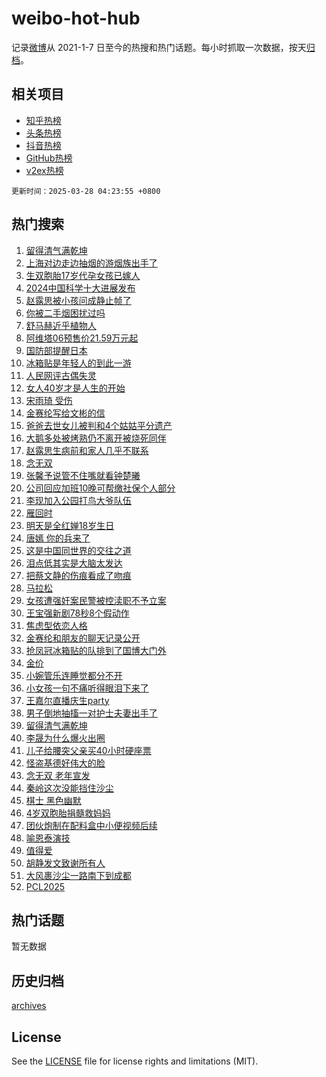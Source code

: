 # weibo-hot-hub

记录[微博](https://www.weibo.com)从 2021-1-7 日至今的热搜和热门话题。每小时抓取一次数据，按天[归档](archives)。

## 相关项目

- [知乎热榜](https://github.com/snaildev/zhihu-hot-hub)
- [头条热榜](https://github.com/snaildev/toutiao-hot-hub)
- [抖音热榜](https://github.com/snaildev/douyin-hot-hub)
- [GitHub热榜](https://github.com/snaildev/github-hot-hub)
- [v2ex热榜](https://github.com/snaildev/v2ex-hot-hub)


`更新时间：2025-03-28 04:23:55 +0800`

## 热门搜索

1. [留得清气满乾坤](https://m.weibo.cn/search?containerid=100103type%3D1%26t%3D10%26q%3D%23%E7%95%99%E5%BE%97%E6%B8%85%E6%B0%94%E6%BB%A1%E4%B9%BE%E5%9D%A4%23&stream_entry_id=51&isnewpage=1&extparam=seat%3D1%26filter_type%3Drealtimehot%26stream_entry_id%3D51%26c_type%3D51%26q%3D%2523%25E7%2595%2599%25E5%25BE%2597%25E6%25B8%2585%25E6%25B0%2594%25E6%25BB%25A1%25E4%25B9%25BE%25E5%259D%25A4%2523%26cate%3D10103%26pos%3D0%26dgr%3D0%26display_time%3D1743107034%26pre_seqid%3D17431070340230315096416)
1. [上海对边走边抽烟的游烟族出手了](https://m.weibo.cn/search?containerid=100103type%3D1%26t%3D10%26q%3D%23%E4%B8%8A%E6%B5%B7%E5%AF%B9%E8%BE%B9%E8%B5%B0%E8%BE%B9%E6%8A%BD%E7%83%9F%E7%9A%84%E6%B8%B8%E7%83%9F%E6%97%8F%E5%87%BA%E6%89%8B%E4%BA%86%23&stream_entry_id=31&isnewpage=1&extparam=seat%3D1%26filter_type%3Drealtimehot%26q%3D%2523%25E4%25B8%258A%25E6%25B5%25B7%25E5%25AF%25B9%25E8%25BE%25B9%25E8%25B5%25B0%25E8%25BE%25B9%25E6%258A%25BD%25E7%2583%259F%25E7%259A%2584%25E6%25B8%25B8%25E7%2583%259F%25E6%2597%258F%25E5%2587%25BA%25E6%2589%258B%25E4%25BA%2586%2523%26c_type%3D31%26band_rank%3D1%26cate%3D5001%26pos%3D0%26realpos%3D1%26flag%3D0%26stream_entry_id%3D31%26lcate%3D5001%26dgr%3D0%26display_time%3D1743107034%26pre_seqid%3D17431070340230315096416)
1. [生双胞胎17岁代孕女孩已嫁人](https://m.weibo.cn/search?containerid=100103type%3D1%26t%3D10%26q%3D%23%E7%94%9F%E5%8F%8C%E8%83%9E%E8%83%8E17%E5%B2%81%E4%BB%A3%E5%AD%95%E5%A5%B3%E5%AD%A9%E5%B7%B2%E5%AB%81%E4%BA%BA%23&stream_entry_id=31&isnewpage=1&extparam=seat%3D1%26filter_type%3Drealtimehot%26q%3D%2523%25E7%2594%259F%25E5%258F%258C%25E8%2583%259E%25E8%2583%258E17%25E5%25B2%2581%25E4%25BB%25A3%25E5%25AD%2595%25E5%25A5%25B3%25E5%25AD%25A9%25E5%25B7%25B2%25E5%25AB%2581%25E4%25BA%25BA%2523%26c_type%3D31%26band_rank%3D2%26cate%3D5001%26pos%3D1%26realpos%3D2%26flag%3D0%26stream_entry_id%3D31%26lcate%3D5001%26dgr%3D0%26display_time%3D1743107034%26pre_seqid%3D17431070340230315096416)
1. [2024中国科学十大进展发布](https://m.weibo.cn/search?containerid=100103type%3D1%26t%3D10%26q%3D%232024%E4%B8%AD%E5%9B%BD%E7%A7%91%E5%AD%A6%E5%8D%81%E5%A4%A7%E8%BF%9B%E5%B1%95%E5%8F%91%E5%B8%83%23&stream_entry_id=31&isnewpage=1&extparam=seat%3D1%26filter_type%3Drealtimehot%26q%3D%25232024%25E4%25B8%25AD%25E5%259B%25BD%25E7%25A7%2591%25E5%25AD%25A6%25E5%258D%2581%25E5%25A4%25A7%25E8%25BF%259B%25E5%25B1%2595%25E5%258F%2591%25E5%25B8%2583%2523%26c_type%3D31%26band_rank%3D3%26cate%3D5001%26pos%3D2%26realpos%3D3%26flag%3D0%26stream_entry_id%3D31%26lcate%3D5001%26dgr%3D0%26display_time%3D1743107034%26pre_seqid%3D17431070340230315096416)
1. [赵露思被小孩问成静止帧了](https://m.weibo.cn/search?containerid=100103type%3D1%26t%3D10%26q%3D%E8%B5%B5%E9%9C%B2%E6%80%9D%E8%A2%AB%E5%B0%8F%E5%AD%A9%E9%97%AE%E6%88%90%E9%9D%99%E6%AD%A2%E5%B8%A7%E4%BA%86&stream_entry_id=31&isnewpage=1&extparam=seat%3D1%26filter_type%3Drealtimehot%26q%3D%25E8%25B5%25B5%25E9%259C%25B2%25E6%2580%259D%25E8%25A2%25AB%25E5%25B0%258F%25E5%25AD%25A9%25E9%2597%25AE%25E6%2588%2590%25E9%259D%2599%25E6%25AD%25A2%25E5%25B8%25A7%25E4%25BA%2586%26c_type%3D31%26band_rank%3D4%26cate%3D5001%26pos%3D3%26realpos%3D4%26flag%3D2%26stream_entry_id%3D31%26lcate%3D5001%26dgr%3D0%26display_time%3D1743107034%26pre_seqid%3D17431070340230315096416)
1. [你被二手烟困扰过吗](https://m.weibo.cn/search?containerid=100103type%3D1%26t%3D10%26q%3D%23%E4%BD%A0%E8%A2%AB%E4%BA%8C%E6%89%8B%E7%83%9F%E5%9B%B0%E6%89%B0%E8%BF%87%E5%90%97%23&stream_entry_id=31&isnewpage=1&extparam=seat%3D1%26filter_type%3Drealtimehot%26q%3D%2523%25E4%25BD%25A0%25E8%25A2%25AB%25E4%25BA%258C%25E6%2589%258B%25E7%2583%259F%25E5%259B%25B0%25E6%2589%25B0%25E8%25BF%2587%25E5%2590%2597%2523%26c_type%3D31%26band_rank%3D5%26cate%3D5001%26pos%3D4%26realpos%3D5%26flag%3D0%26stream_entry_id%3D31%26lcate%3D5001%26dgr%3D0%26display_time%3D1743107034%26pre_seqid%3D17431070340230315096416)
1. [舒马赫近乎植物人](https://m.weibo.cn/search?containerid=100103type%3D1%26t%3D10%26q%3D%23%E8%88%92%E9%A9%AC%E8%B5%AB%E8%BF%91%E4%B9%8E%E6%A4%8D%E7%89%A9%E4%BA%BA%23&stream_entry_id=31&isnewpage=1&extparam=seat%3D1%26filter_type%3Drealtimehot%26q%3D%2523%25E8%2588%2592%25E9%25A9%25AC%25E8%25B5%25AB%25E8%25BF%2591%25E4%25B9%258E%25E6%25A4%258D%25E7%2589%25A9%25E4%25BA%25BA%2523%26c_type%3D31%26band_rank%3D6%26cate%3D5001%26pos%3D5%26realpos%3D6%26flag%3D0%26stream_entry_id%3D31%26lcate%3D5001%26dgr%3D0%26display_time%3D1743107034%26pre_seqid%3D17431070340230315096416)
1. [阿维塔06预售价21.59万元起](https://m.weibo.cn/search?containerid=100103type%3D1%26t%3D10%26q%3D%23%E9%98%BF%E7%BB%B4%E5%A1%9406%E9%A2%84%E5%94%AE%E4%BB%B721.59%E4%B8%87%E5%85%83%E8%B5%B7%23&stream_entry_id=31&isnewpage=1&extparam=seat%3D1%26filter_type%3Drealtimehot%26q%3D%2523%25E9%2598%25BF%25E7%25BB%25B4%25E5%25A1%259406%25E9%25A2%2584%25E5%2594%25AE%25E4%25BB%25B721.59%25E4%25B8%2587%25E5%2585%2583%25E8%25B5%25B7%2523%26c_type%3D31%26adid%3D281329%26cate%3D5001%26pos%3D6%26is_ad_pos%3D1%26stream_entry_id%3D31%26lcate%3D5001%26dgr%3D0%26band_rank%3D7%26topic_ad%3D1%26display_time%3D1743107034%26pre_seqid%3D17431070340230315096416)
1. [国防部提醒日本](https://m.weibo.cn/search?containerid=100103type%3D1%26t%3D10%26q%3D%23%E5%9B%BD%E9%98%B2%E9%83%A8%E6%8F%90%E9%86%92%E6%97%A5%E6%9C%AC%23&stream_entry_id=31&isnewpage=1&extparam=seat%3D1%26filter_type%3Drealtimehot%26q%3D%2523%25E5%259B%25BD%25E9%2598%25B2%25E9%2583%25A8%25E6%258F%2590%25E9%2586%2592%25E6%2597%25A5%25E6%259C%25AC%2523%26c_type%3D31%26band_rank%3D7%26cate%3D5001%26pos%3D7%26realpos%3D7%26flag%3D0%26stream_entry_id%3D31%26lcate%3D5001%26dgr%3D0%26display_time%3D1743107034%26pre_seqid%3D17431070340230315096416)
1. [冰箱贴是年轻人的到此一游](https://m.weibo.cn/search?containerid=100103type%3D1%26t%3D10%26q%3D%23%E5%86%B0%E7%AE%B1%E8%B4%B4%E6%98%AF%E5%B9%B4%E8%BD%BB%E4%BA%BA%E7%9A%84%E5%88%B0%E6%AD%A4%E4%B8%80%E6%B8%B8%23&stream_entry_id=31&isnewpage=1&extparam=seat%3D1%26filter_type%3Drealtimehot%26q%3D%2523%25E5%2586%25B0%25E7%25AE%25B1%25E8%25B4%25B4%25E6%2598%25AF%25E5%25B9%25B4%25E8%25BD%25BB%25E4%25BA%25BA%25E7%259A%2584%25E5%2588%25B0%25E6%25AD%25A4%25E4%25B8%2580%25E6%25B8%25B8%2523%26c_type%3D31%26band_rank%3D8%26cate%3D5001%26pos%3D8%26realpos%3D8%26flag%3D0%26stream_entry_id%3D31%26lcate%3D5001%26dgr%3D0%26display_time%3D1743107034%26pre_seqid%3D17431070340230315096416)
1. [人民网评古偶失灵](https://m.weibo.cn/search?containerid=100103type%3D1%26t%3D10%26q%3D%23%E4%BA%BA%E6%B0%91%E7%BD%91%E8%AF%84%E5%8F%A4%E5%81%B6%E5%A4%B1%E7%81%B5%23&stream_entry_id=31&isnewpage=1&extparam=seat%3D1%26filter_type%3Drealtimehot%26q%3D%2523%25E4%25BA%25BA%25E6%25B0%2591%25E7%25BD%2591%25E8%25AF%2584%25E5%258F%25A4%25E5%2581%25B6%25E5%25A4%25B1%25E7%2581%25B5%2523%26c_type%3D31%26band_rank%3D9%26cate%3D5001%26pos%3D9%26realpos%3D9%26flag%3D0%26stream_entry_id%3D31%26lcate%3D5001%26dgr%3D0%26display_time%3D1743107034%26pre_seqid%3D17431070340230315096416)
1. [女人40岁才是人生的开始](https://m.weibo.cn/search?containerid=100103type%3D1%26t%3D10%26q%3D%E5%A5%B3%E4%BA%BA40%E5%B2%81%E6%89%8D%E6%98%AF%E4%BA%BA%E7%94%9F%E7%9A%84%E5%BC%80%E5%A7%8B&stream_entry_id=31&isnewpage=1&extparam=seat%3D1%26filter_type%3Drealtimehot%26q%3D%25E5%25A5%25B3%25E4%25BA%25BA40%25E5%25B2%2581%25E6%2589%258D%25E6%2598%25AF%25E4%25BA%25BA%25E7%2594%259F%25E7%259A%2584%25E5%25BC%2580%25E5%25A7%258B%26c_type%3D31%26band_rank%3D10%26cate%3D5001%26pos%3D10%26realpos%3D10%26flag%3D0%26stream_entry_id%3D31%26lcate%3D5001%26dgr%3D0%26display_time%3D1743107034%26pre_seqid%3D17431070340230315096416)
1. [宋雨琦 受伤](https://m.weibo.cn/search?containerid=100103type%3D1%26t%3D10%26q%3D%E5%AE%8B%E9%9B%A8%E7%90%A6+%E5%8F%97%E4%BC%A4&stream_entry_id=31&isnewpage=1&extparam=seat%3D1%26filter_type%3Drealtimehot%26q%3D%25E5%25AE%258B%25E9%259B%25A8%25E7%2590%25A6%2520%25E5%258F%2597%25E4%25BC%25A4%26c_type%3D31%26band_rank%3D11%26cate%3D5001%26pos%3D11%26realpos%3D11%26flag%3D2%26stream_entry_id%3D31%26lcate%3D5001%26dgr%3D0%26display_time%3D1743107034%26pre_seqid%3D17431070340230315096416)
1. [金赛纶写给文彬的信](https://m.weibo.cn/search?containerid=100103type%3D1%26t%3D10%26q%3D%23%E9%87%91%E8%B5%9B%E7%BA%B6%E5%86%99%E7%BB%99%E6%96%87%E5%BD%AC%E7%9A%84%E4%BF%A1%23&stream_entry_id=31&isnewpage=1&extparam=seat%3D1%26filter_type%3Drealtimehot%26q%3D%2523%25E9%2587%2591%25E8%25B5%259B%25E7%25BA%25B6%25E5%2586%2599%25E7%25BB%2599%25E6%2596%2587%25E5%25BD%25AC%25E7%259A%2584%25E4%25BF%25A1%2523%26c_type%3D31%26band_rank%3D12%26cate%3D5001%26pos%3D12%26realpos%3D12%26flag%3D0%26stream_entry_id%3D31%26lcate%3D5001%26dgr%3D0%26display_time%3D1743107034%26pre_seqid%3D17431070340230315096416)
1. [爸爸去世女儿被判和4个姑姑平分遗产](https://m.weibo.cn/search?containerid=100103type%3D1%26t%3D10%26q%3D%23%E7%88%B8%E7%88%B8%E5%8E%BB%E4%B8%96%E5%A5%B3%E5%84%BF%E8%A2%AB%E5%88%A4%E5%92%8C4%E4%B8%AA%E5%A7%91%E5%A7%91%E5%B9%B3%E5%88%86%E9%81%97%E4%BA%A7%23&stream_entry_id=31&isnewpage=1&extparam=seat%3D1%26filter_type%3Drealtimehot%26q%3D%2523%25E7%2588%25B8%25E7%2588%25B8%25E5%258E%25BB%25E4%25B8%2596%25E5%25A5%25B3%25E5%2584%25BF%25E8%25A2%25AB%25E5%2588%25A4%25E5%2592%258C4%25E4%25B8%25AA%25E5%25A7%2591%25E5%25A7%2591%25E5%25B9%25B3%25E5%2588%2586%25E9%2581%2597%25E4%25BA%25A7%2523%26c_type%3D31%26band_rank%3D13%26cate%3D5001%26pos%3D13%26realpos%3D13%26flag%3D0%26stream_entry_id%3D31%26lcate%3D5001%26dgr%3D0%26display_time%3D1743107034%26pre_seqid%3D17431070340230315096416)
1. [大鹅多处被烤熟仍不离开被烧死同伴](https://m.weibo.cn/search?containerid=100103type%3D1%26t%3D10%26q%3D%23%E5%A4%A7%E9%B9%85%E5%A4%9A%E5%A4%84%E8%A2%AB%E7%83%A4%E7%86%9F%E4%BB%8D%E4%B8%8D%E7%A6%BB%E5%BC%80%E8%A2%AB%E7%83%A7%E6%AD%BB%E5%90%8C%E4%BC%B4%23&stream_entry_id=31&isnewpage=1&extparam=seat%3D1%26filter_type%3Drealtimehot%26q%3D%2523%25E5%25A4%25A7%25E9%25B9%2585%25E5%25A4%259A%25E5%25A4%2584%25E8%25A2%25AB%25E7%2583%25A4%25E7%2586%259F%25E4%25BB%258D%25E4%25B8%258D%25E7%25A6%25BB%25E5%25BC%2580%25E8%25A2%25AB%25E7%2583%25A7%25E6%25AD%25BB%25E5%2590%258C%25E4%25BC%25B4%2523%26c_type%3D31%26band_rank%3D14%26cate%3D5001%26pos%3D14%26realpos%3D14%26flag%3D0%26stream_entry_id%3D31%26lcate%3D5001%26dgr%3D0%26display_time%3D1743107034%26pre_seqid%3D17431070340230315096416)
1. [赵露思生病前和家人几乎不联系](https://m.weibo.cn/search?containerid=100103type%3D1%26t%3D10%26q%3D%23%E8%B5%B5%E9%9C%B2%E6%80%9D%E7%94%9F%E7%97%85%E5%89%8D%E5%92%8C%E5%AE%B6%E4%BA%BA%E5%87%A0%E4%B9%8E%E4%B8%8D%E8%81%94%E7%B3%BB%23&stream_entry_id=31&isnewpage=1&extparam=seat%3D1%26filter_type%3Drealtimehot%26q%3D%2523%25E8%25B5%25B5%25E9%259C%25B2%25E6%2580%259D%25E7%2594%259F%25E7%2597%2585%25E5%2589%258D%25E5%2592%258C%25E5%25AE%25B6%25E4%25BA%25BA%25E5%2587%25A0%25E4%25B9%258E%25E4%25B8%258D%25E8%2581%2594%25E7%25B3%25BB%2523%26c_type%3D31%26band_rank%3D15%26cate%3D5001%26pos%3D15%26realpos%3D15%26flag%3D0%26stream_entry_id%3D31%26lcate%3D5001%26dgr%3D0%26display_time%3D1743107034%26pre_seqid%3D17431070340230315096416)
1. [念无双](https://m.weibo.cn/search?containerid=100103type%3D1%26t%3D10%26q%3D%E5%BF%B5%E6%97%A0%E5%8F%8C&stream_entry_id=31&isnewpage=1&extparam=seat%3D1%26filter_type%3Drealtimehot%26q%3D%25E5%25BF%25B5%25E6%2597%25A0%25E5%258F%258C%26c_type%3D31%26band_rank%3D16%26cate%3D5001%26pos%3D16%26realpos%3D16%26flag%3D0%26stream_entry_id%3D31%26lcate%3D5001%26dgr%3D0%26display_time%3D1743107034%26pre_seqid%3D17431070340230315096416)
1. [张馨予说管不住嘴就看钟楚曦](https://m.weibo.cn/search?containerid=100103type%3D1%26t%3D10%26q%3D%23%E5%BC%A0%E9%A6%A8%E4%BA%88%E8%AF%B4%E7%AE%A1%E4%B8%8D%E4%BD%8F%E5%98%B4%E5%B0%B1%E7%9C%8B%E9%92%9F%E6%A5%9A%E6%9B%A6%23&stream_entry_id=31&isnewpage=1&extparam=seat%3D1%26filter_type%3Drealtimehot%26q%3D%2523%25E5%25BC%25A0%25E9%25A6%25A8%25E4%25BA%2588%25E8%25AF%25B4%25E7%25AE%25A1%25E4%25B8%258D%25E4%25BD%258F%25E5%2598%25B4%25E5%25B0%25B1%25E7%259C%258B%25E9%2592%259F%25E6%25A5%259A%25E6%259B%25A6%2523%26c_type%3D31%26band_rank%3D17%26cate%3D5001%26pos%3D17%26realpos%3D17%26flag%3D0%26stream_entry_id%3D31%26lcate%3D5001%26dgr%3D0%26display_time%3D1743107034%26pre_seqid%3D17431070340230315096416)
1. [公司回应加班10晚可帮缴社保个人部分](https://m.weibo.cn/search?containerid=100103type%3D1%26t%3D10%26q%3D%23%E5%85%AC%E5%8F%B8%E5%9B%9E%E5%BA%94%E5%8A%A0%E7%8F%AD10%E6%99%9A%E5%8F%AF%E5%B8%AE%E7%BC%B4%E7%A4%BE%E4%BF%9D%E4%B8%AA%E4%BA%BA%E9%83%A8%E5%88%86%23&stream_entry_id=31&isnewpage=1&extparam=seat%3D1%26filter_type%3Drealtimehot%26q%3D%2523%25E5%2585%25AC%25E5%258F%25B8%25E5%259B%259E%25E5%25BA%2594%25E5%258A%25A0%25E7%258F%25AD10%25E6%2599%259A%25E5%258F%25AF%25E5%25B8%25AE%25E7%25BC%25B4%25E7%25A4%25BE%25E4%25BF%259D%25E4%25B8%25AA%25E4%25BA%25BA%25E9%2583%25A8%25E5%2588%2586%2523%26c_type%3D31%26band_rank%3D18%26cate%3D5001%26pos%3D18%26realpos%3D18%26flag%3D0%26stream_entry_id%3D31%26lcate%3D5001%26dgr%3D0%26display_time%3D1743107034%26pre_seqid%3D17431070340230315096416)
1. [李现加入公园打鸟大爷队伍](https://m.weibo.cn/search?containerid=100103type%3D1%26t%3D10%26q%3D%23%E6%9D%8E%E7%8E%B0%E5%8A%A0%E5%85%A5%E5%85%AC%E5%9B%AD%E6%89%93%E9%B8%9F%E5%A4%A7%E7%88%B7%E9%98%9F%E4%BC%8D%23&stream_entry_id=31&isnewpage=1&extparam=seat%3D1%26filter_type%3Drealtimehot%26q%3D%2523%25E6%259D%258E%25E7%258E%25B0%25E5%258A%25A0%25E5%2585%25A5%25E5%2585%25AC%25E5%259B%25AD%25E6%2589%2593%25E9%25B8%259F%25E5%25A4%25A7%25E7%2588%25B7%25E9%2598%259F%25E4%25BC%258D%2523%26c_type%3D31%26band_rank%3D19%26cate%3D5001%26pos%3D19%26realpos%3D19%26flag%3D0%26stream_entry_id%3D31%26lcate%3D5001%26dgr%3D0%26display_time%3D1743107034%26pre_seqid%3D17431070340230315096416)
1. [雁回时](https://m.weibo.cn/search?containerid=100103type%3D1%26t%3D10%26q%3D%E9%9B%81%E5%9B%9E%E6%97%B6&stream_entry_id=31&isnewpage=1&extparam=seat%3D1%26filter_type%3Drealtimehot%26q%3D%25E9%259B%2581%25E5%259B%259E%25E6%2597%25B6%26c_type%3D31%26band_rank%3D20%26cate%3D5001%26pos%3D20%26realpos%3D20%26flag%3D0%26stream_entry_id%3D31%26lcate%3D5001%26dgr%3D0%26display_time%3D1743107034%26pre_seqid%3D17431070340230315096416)
1. [明天是全红婵18岁生日](https://m.weibo.cn/search?containerid=100103type%3D1%26t%3D10%26q%3D%23%E6%98%8E%E5%A4%A9%E6%98%AF%E5%85%A8%E7%BA%A2%E5%A9%B518%E5%B2%81%E7%94%9F%E6%97%A5%23&stream_entry_id=31&isnewpage=1&extparam=seat%3D1%26filter_type%3Drealtimehot%26q%3D%2523%25E6%2598%258E%25E5%25A4%25A9%25E6%2598%25AF%25E5%2585%25A8%25E7%25BA%25A2%25E5%25A9%25B518%25E5%25B2%2581%25E7%2594%259F%25E6%2597%25A5%2523%26c_type%3D31%26band_rank%3D21%26cate%3D5001%26pos%3D21%26realpos%3D21%26flag%3D0%26stream_entry_id%3D31%26lcate%3D5001%26dgr%3D0%26display_time%3D1743107034%26pre_seqid%3D17431070340230315096416)
1. [唐嫣 你的兵来了](https://m.weibo.cn/search?containerid=100103type%3D1%26t%3D10%26q%3D%E5%94%90%E5%AB%A3+%E4%BD%A0%E7%9A%84%E5%85%B5%E6%9D%A5%E4%BA%86&stream_entry_id=31&isnewpage=1&extparam=seat%3D1%26filter_type%3Drealtimehot%26q%3D%25E5%2594%2590%25E5%25AB%25A3%2520%25E4%25BD%25A0%25E7%259A%2584%25E5%2585%25B5%25E6%259D%25A5%25E4%25BA%2586%26c_type%3D31%26band_rank%3D22%26cate%3D5001%26pos%3D22%26realpos%3D22%26flag%3D0%26stream_entry_id%3D31%26lcate%3D5001%26dgr%3D0%26display_time%3D1743107034%26pre_seqid%3D17431070340230315096416)
1. [这是中国同世界的交往之道](https://m.weibo.cn/search?containerid=100103type%3D1%26t%3D10%26q%3D%23%E8%BF%99%E6%98%AF%E4%B8%AD%E5%9B%BD%E5%90%8C%E4%B8%96%E7%95%8C%E7%9A%84%E4%BA%A4%E5%BE%80%E4%B9%8B%E9%81%93%23&stream_entry_id=31&isnewpage=1&extparam=seat%3D1%26filter_type%3Drealtimehot%26q%3D%2523%25E8%25BF%2599%25E6%2598%25AF%25E4%25B8%25AD%25E5%259B%25BD%25E5%2590%258C%25E4%25B8%2596%25E7%2595%258C%25E7%259A%2584%25E4%25BA%25A4%25E5%25BE%2580%25E4%25B9%258B%25E9%2581%2593%2523%26c_type%3D31%26band_rank%3D23%26cate%3D5001%26pos%3D23%26realpos%3D23%26flag%3D1%26stream_entry_id%3D31%26lcate%3D5001%26dgr%3D0%26display_time%3D1743107034%26pre_seqid%3D17431070340230315096416)
1. [泪点低其实是大脑太发达](https://m.weibo.cn/search?containerid=100103type%3D1%26t%3D10%26q%3D%23%E6%B3%AA%E7%82%B9%E4%BD%8E%E5%85%B6%E5%AE%9E%E6%98%AF%E5%A4%A7%E8%84%91%E5%A4%AA%E5%8F%91%E8%BE%BE%23&stream_entry_id=31&isnewpage=1&extparam=seat%3D1%26filter_type%3Drealtimehot%26q%3D%2523%25E6%25B3%25AA%25E7%2582%25B9%25E4%25BD%258E%25E5%2585%25B6%25E5%25AE%259E%25E6%2598%25AF%25E5%25A4%25A7%25E8%2584%2591%25E5%25A4%25AA%25E5%258F%2591%25E8%25BE%25BE%2523%26c_type%3D31%26band_rank%3D24%26cate%3D5001%26pos%3D24%26realpos%3D24%26flag%3D0%26stream_entry_id%3D31%26lcate%3D5001%26dgr%3D0%26display_time%3D1743107034%26pre_seqid%3D17431070340230315096416)
1. [把蔡文静的伤痕看成了吻痕](https://m.weibo.cn/search?containerid=100103type%3D1%26t%3D10%26q%3D%E6%8A%8A%E8%94%A1%E6%96%87%E9%9D%99%E7%9A%84%E4%BC%A4%E7%97%95%E7%9C%8B%E6%88%90%E4%BA%86%E5%90%BB%E7%97%95&stream_entry_id=31&isnewpage=1&extparam=seat%3D1%26filter_type%3Drealtimehot%26q%3D%25E6%258A%258A%25E8%2594%25A1%25E6%2596%2587%25E9%259D%2599%25E7%259A%2584%25E4%25BC%25A4%25E7%2597%2595%25E7%259C%258B%25E6%2588%2590%25E4%25BA%2586%25E5%2590%25BB%25E7%2597%2595%26c_type%3D31%26band_rank%3D25%26cate%3D5001%26pos%3D25%26realpos%3D25%26flag%3D0%26stream_entry_id%3D31%26lcate%3D5001%26dgr%3D0%26display_time%3D1743107034%26pre_seqid%3D17431070340230315096416)
1. [马拉松](https://m.weibo.cn/search?containerid=100103type%3D1%26t%3D10%26q%3D%E9%A9%AC%E6%8B%89%E6%9D%BE&stream_entry_id=31&isnewpage=1&extparam=seat%3D1%26filter_type%3Drealtimehot%26q%3D%25E9%25A9%25AC%25E6%258B%2589%25E6%259D%25BE%26c_type%3D31%26band_rank%3D26%26cate%3D5001%26pos%3D26%26realpos%3D26%26flag%3D0%26stream_entry_id%3D31%26lcate%3D5001%26dgr%3D0%26display_time%3D1743107034%26pre_seqid%3D17431070340230315096416)
1. [女孩遭强奸案民警被控渎职不予立案](https://m.weibo.cn/search?containerid=100103type%3D1%26t%3D10%26q%3D%23%E5%A5%B3%E5%AD%A9%E9%81%AD%E5%BC%BA%E5%A5%B8%E6%A1%88%E6%B0%91%E8%AD%A6%E8%A2%AB%E6%8E%A7%E6%B8%8E%E8%81%8C%E4%B8%8D%E4%BA%88%E7%AB%8B%E6%A1%88%23&stream_entry_id=31&isnewpage=1&extparam=seat%3D1%26filter_type%3Drealtimehot%26q%3D%2523%25E5%25A5%25B3%25E5%25AD%25A9%25E9%2581%25AD%25E5%25BC%25BA%25E5%25A5%25B8%25E6%25A1%2588%25E6%25B0%2591%25E8%25AD%25A6%25E8%25A2%25AB%25E6%258E%25A7%25E6%25B8%258E%25E8%2581%258C%25E4%25B8%258D%25E4%25BA%2588%25E7%25AB%258B%25E6%25A1%2588%2523%26c_type%3D31%26band_rank%3D27%26cate%3D5001%26pos%3D27%26realpos%3D27%26flag%3D0%26stream_entry_id%3D31%26lcate%3D5001%26dgr%3D0%26display_time%3D1743107034%26pre_seqid%3D17431070340230315096416)
1. [王宝强新剧78秒8个假动作](https://m.weibo.cn/search?containerid=100103type%3D1%26t%3D10%26q%3D%E7%8E%8B%E5%AE%9D%E5%BC%BA%E6%96%B0%E5%89%A778%E7%A7%928%E4%B8%AA%E5%81%87%E5%8A%A8%E4%BD%9C&stream_entry_id=31&isnewpage=1&extparam=seat%3D1%26filter_type%3Drealtimehot%26q%3D%25E7%258E%258B%25E5%25AE%259D%25E5%25BC%25BA%25E6%2596%25B0%25E5%2589%25A778%25E7%25A7%25928%25E4%25B8%25AA%25E5%2581%2587%25E5%258A%25A8%25E4%25BD%259C%26c_type%3D31%26band_rank%3D28%26cate%3D5001%26pos%3D28%26realpos%3D28%26flag%3D0%26stream_entry_id%3D31%26lcate%3D5001%26dgr%3D0%26display_time%3D1743107034%26pre_seqid%3D17431070340230315096416)
1. [焦虑型依恋人格](https://m.weibo.cn/search?containerid=100103type%3D1%26t%3D10%26q%3D%E7%84%A6%E8%99%91%E5%9E%8B%E4%BE%9D%E6%81%8B%E4%BA%BA%E6%A0%BC&stream_entry_id=31&isnewpage=1&extparam=seat%3D1%26filter_type%3Drealtimehot%26q%3D%25E7%2584%25A6%25E8%2599%2591%25E5%259E%258B%25E4%25BE%259D%25E6%2581%258B%25E4%25BA%25BA%25E6%25A0%25BC%26c_type%3D31%26band_rank%3D29%26cate%3D5001%26pos%3D29%26realpos%3D29%26flag%3D0%26stream_entry_id%3D31%26lcate%3D5001%26dgr%3D0%26display_time%3D1743107034%26pre_seqid%3D17431070340230315096416)
1. [金赛纶和朋友的聊天记录公开](https://m.weibo.cn/search?containerid=100103type%3D1%26t%3D10%26q%3D%23%E9%87%91%E8%B5%9B%E7%BA%B6%E5%92%8C%E6%9C%8B%E5%8F%8B%E7%9A%84%E8%81%8A%E5%A4%A9%E8%AE%B0%E5%BD%95%E5%85%AC%E5%BC%80%23&stream_entry_id=31&isnewpage=1&extparam=seat%3D1%26filter_type%3Drealtimehot%26q%3D%2523%25E9%2587%2591%25E8%25B5%259B%25E7%25BA%25B6%25E5%2592%258C%25E6%259C%258B%25E5%258F%258B%25E7%259A%2584%25E8%2581%258A%25E5%25A4%25A9%25E8%25AE%25B0%25E5%25BD%2595%25E5%2585%25AC%25E5%25BC%2580%2523%26c_type%3D31%26band_rank%3D30%26cate%3D5001%26pos%3D30%26realpos%3D30%26flag%3D0%26stream_entry_id%3D31%26lcate%3D5001%26dgr%3D0%26display_time%3D1743107034%26pre_seqid%3D17431070340230315096416)
1. [抢凤冠冰箱贴的队排到了国博大门外](https://m.weibo.cn/search?containerid=100103type%3D1%26t%3D10%26q%3D%23%E6%8A%A2%E5%87%A4%E5%86%A0%E5%86%B0%E7%AE%B1%E8%B4%B4%E7%9A%84%E9%98%9F%E6%8E%92%E5%88%B0%E4%BA%86%E5%9B%BD%E5%8D%9A%E5%A4%A7%E9%97%A8%E5%A4%96%23&stream_entry_id=31&isnewpage=1&extparam=seat%3D1%26filter_type%3Drealtimehot%26q%3D%2523%25E6%258A%25A2%25E5%2587%25A4%25E5%2586%25A0%25E5%2586%25B0%25E7%25AE%25B1%25E8%25B4%25B4%25E7%259A%2584%25E9%2598%259F%25E6%258E%2592%25E5%2588%25B0%25E4%25BA%2586%25E5%259B%25BD%25E5%258D%259A%25E5%25A4%25A7%25E9%2597%25A8%25E5%25A4%2596%2523%26c_type%3D31%26band_rank%3D31%26cate%3D5001%26pos%3D31%26realpos%3D31%26flag%3D0%26stream_entry_id%3D31%26lcate%3D5001%26dgr%3D0%26display_time%3D1743107034%26pre_seqid%3D17431070340230315096416)
1. [金价](https://m.weibo.cn/search?containerid=100103type%3D1%26t%3D10%26q%3D%E9%87%91%E4%BB%B7&stream_entry_id=31&isnewpage=1&extparam=seat%3D1%26filter_type%3Drealtimehot%26q%3D%25E9%2587%2591%25E4%25BB%25B7%26c_type%3D31%26band_rank%3D32%26cate%3D5001%26pos%3D32%26realpos%3D32%26flag%3D0%26stream_entry_id%3D31%26lcate%3D5001%26dgr%3D0%26display_time%3D1743107034%26pre_seqid%3D17431070340230315096416)
1. [小婉管乐连睡觉都分不开](https://m.weibo.cn/search?containerid=100103type%3D1%26t%3D10%26q%3D%E5%B0%8F%E5%A9%89%E7%AE%A1%E4%B9%90%E8%BF%9E%E7%9D%A1%E8%A7%89%E9%83%BD%E5%88%86%E4%B8%8D%E5%BC%80&stream_entry_id=31&isnewpage=1&extparam=seat%3D1%26filter_type%3Drealtimehot%26q%3D%25E5%25B0%258F%25E5%25A9%2589%25E7%25AE%25A1%25E4%25B9%2590%25E8%25BF%259E%25E7%259D%25A1%25E8%25A7%2589%25E9%2583%25BD%25E5%2588%2586%25E4%25B8%258D%25E5%25BC%2580%26c_type%3D31%26band_rank%3D33%26cate%3D5001%26pos%3D33%26realpos%3D33%26flag%3D0%26stream_entry_id%3D31%26lcate%3D5001%26dgr%3D0%26display_time%3D1743107034%26pre_seqid%3D17431070340230315096416)
1. [小女孩一句不痛听得眼泪下来了](https://m.weibo.cn/search?containerid=100103type%3D1%26t%3D10%26q%3D%23%E5%B0%8F%E5%A5%B3%E5%AD%A9%E4%B8%80%E5%8F%A5%E4%B8%8D%E7%97%9B%E5%90%AC%E5%BE%97%E7%9C%BC%E6%B3%AA%E4%B8%8B%E6%9D%A5%E4%BA%86%23&stream_entry_id=31&isnewpage=1&extparam=seat%3D1%26filter_type%3Drealtimehot%26q%3D%2523%25E5%25B0%258F%25E5%25A5%25B3%25E5%25AD%25A9%25E4%25B8%2580%25E5%258F%25A5%25E4%25B8%258D%25E7%2597%259B%25E5%2590%25AC%25E5%25BE%2597%25E7%259C%25BC%25E6%25B3%25AA%25E4%25B8%258B%25E6%259D%25A5%25E4%25BA%2586%2523%26c_type%3D31%26band_rank%3D34%26cate%3D5001%26pos%3D34%26realpos%3D34%26flag%3D0%26stream_entry_id%3D31%26lcate%3D5001%26dgr%3D0%26display_time%3D1743107034%26pre_seqid%3D17431070340230315096416)
1. [王嘉尔直播庆生party](https://m.weibo.cn/search?containerid=100103type%3D1%26t%3D10%26q%3D%E7%8E%8B%E5%98%89%E5%B0%94%E7%9B%B4%E6%92%AD%E5%BA%86%E7%94%9Fparty&stream_entry_id=31&isnewpage=1&extparam=seat%3D1%26filter_type%3Drealtimehot%26q%3D%25E7%258E%258B%25E5%2598%2589%25E5%25B0%2594%25E7%259B%25B4%25E6%2592%25AD%25E5%25BA%2586%25E7%2594%259Fparty%26c_type%3D31%26band_rank%3D35%26cate%3D5001%26pos%3D35%26realpos%3D35%26flag%3D0%26stream_entry_id%3D31%26lcate%3D5001%26dgr%3D0%26display_time%3D1743107034%26pre_seqid%3D17431070340230315096416)
1. [男子倒地抽搐一对护士夫妻出手了](https://m.weibo.cn/search?containerid=100103type%3D1%26t%3D10%26q%3D%23%E7%94%B7%E5%AD%90%E5%80%92%E5%9C%B0%E6%8A%BD%E6%90%90%E4%B8%80%E5%AF%B9%E6%8A%A4%E5%A3%AB%E5%A4%AB%E5%A6%BB%E5%87%BA%E6%89%8B%E4%BA%86%23&stream_entry_id=31&isnewpage=1&extparam=seat%3D1%26filter_type%3Drealtimehot%26q%3D%2523%25E7%2594%25B7%25E5%25AD%2590%25E5%2580%2592%25E5%259C%25B0%25E6%258A%25BD%25E6%2590%2590%25E4%25B8%2580%25E5%25AF%25B9%25E6%258A%25A4%25E5%25A3%25AB%25E5%25A4%25AB%25E5%25A6%25BB%25E5%2587%25BA%25E6%2589%258B%25E4%25BA%2586%2523%26c_type%3D31%26band_rank%3D36%26cate%3D5001%26pos%3D36%26realpos%3D36%26flag%3D32768%26stream_entry_id%3D31%26lcate%3D5001%26dgr%3D0%26display_time%3D1743107034%26pre_seqid%3D17431070340230315096416)
1. [留得清气满乾坤](https://m.weibo.cn/search?containerid=100103type%3D1%26t%3D10%26q%3D%23%E7%95%99%E5%BE%97%E6%B8%85%E6%B0%94%E6%BB%A1%E4%B9%BE%E5%9D%A4%23&stream_entry_id=31&isnewpage=1&extparam=seat%3D1%26filter_type%3Drealtimehot%26q%3D%2523%25E7%2595%2599%25E5%25BE%2597%25E6%25B8%2585%25E6%25B0%2594%25E6%25BB%25A1%25E4%25B9%25BE%25E5%259D%25A4%2523%26c_type%3D31%26band_rank%3D37%26cate%3D5001%26pos%3D37%26realpos%3D37%26flag%3D1%26stream_entry_id%3D31%26lcate%3D5001%26dgr%3D0%26display_time%3D1743107034%26pre_seqid%3D17431070340230315096416)
1. [李晟为什么爆火出圈](https://m.weibo.cn/search?containerid=100103type%3D1%26t%3D10%26q%3D%23%E6%9D%8E%E6%99%9F%E4%B8%BA%E4%BB%80%E4%B9%88%E7%88%86%E7%81%AB%E5%87%BA%E5%9C%88%23&stream_entry_id=31&isnewpage=1&extparam=seat%3D1%26filter_type%3Drealtimehot%26q%3D%2523%25E6%259D%258E%25E6%2599%259F%25E4%25B8%25BA%25E4%25BB%2580%25E4%25B9%2588%25E7%2588%2586%25E7%2581%25AB%25E5%2587%25BA%25E5%259C%2588%2523%26c_type%3D31%26band_rank%3D38%26cate%3D5001%26pos%3D38%26realpos%3D38%26flag%3D0%26stream_entry_id%3D31%26lcate%3D5001%26dgr%3D0%26display_time%3D1743107034%26pre_seqid%3D17431070340230315096416)
1. [儿子给腰突父亲买40小时硬座票](https://m.weibo.cn/search?containerid=100103type%3D1%26t%3D10%26q%3D%23%E5%84%BF%E5%AD%90%E7%BB%99%E8%85%B0%E7%AA%81%E7%88%B6%E4%BA%B2%E4%B9%B040%E5%B0%8F%E6%97%B6%E7%A1%AC%E5%BA%A7%E7%A5%A8%23&stream_entry_id=31&isnewpage=1&extparam=seat%3D1%26filter_type%3Drealtimehot%26q%3D%2523%25E5%2584%25BF%25E5%25AD%2590%25E7%25BB%2599%25E8%2585%25B0%25E7%25AA%2581%25E7%2588%25B6%25E4%25BA%25B2%25E4%25B9%25B040%25E5%25B0%258F%25E6%2597%25B6%25E7%25A1%25AC%25E5%25BA%25A7%25E7%25A5%25A8%2523%26c_type%3D31%26band_rank%3D39%26cate%3D5001%26pos%3D39%26realpos%3D39%26flag%3D0%26stream_entry_id%3D31%26lcate%3D5001%26dgr%3D0%26display_time%3D1743107034%26pre_seqid%3D17431070340230315096416)
1. [怪盗基德好伟大的脸](https://m.weibo.cn/search?containerid=100103type%3D1%26t%3D10%26q%3D%E6%80%AA%E7%9B%97%E5%9F%BA%E5%BE%B7%E5%A5%BD%E4%BC%9F%E5%A4%A7%E7%9A%84%E8%84%B8&stream_entry_id=31&isnewpage=1&extparam=seat%3D1%26filter_type%3Drealtimehot%26q%3D%25E6%2580%25AA%25E7%259B%2597%25E5%259F%25BA%25E5%25BE%25B7%25E5%25A5%25BD%25E4%25BC%259F%25E5%25A4%25A7%25E7%259A%2584%25E8%2584%25B8%26c_type%3D31%26band_rank%3D40%26cate%3D5001%26pos%3D40%26realpos%3D40%26flag%3D0%26stream_entry_id%3D31%26lcate%3D5001%26dgr%3D0%26display_time%3D1743107034%26pre_seqid%3D17431070340230315096416)
1. [念无双 老年宣发](https://m.weibo.cn/search?containerid=100103type%3D1%26t%3D10%26q%3D%E5%BF%B5%E6%97%A0%E5%8F%8C+%E8%80%81%E5%B9%B4%E5%AE%A3%E5%8F%91&stream_entry_id=31&isnewpage=1&extparam=seat%3D1%26filter_type%3Drealtimehot%26q%3D%25E5%25BF%25B5%25E6%2597%25A0%25E5%258F%258C%2520%25E8%2580%2581%25E5%25B9%25B4%25E5%25AE%25A3%25E5%258F%2591%26c_type%3D31%26band_rank%3D41%26cate%3D5001%26pos%3D41%26realpos%3D41%26flag%3D0%26stream_entry_id%3D31%26lcate%3D5001%26dgr%3D0%26display_time%3D1743107034%26pre_seqid%3D17431070340230315096416)
1. [秦岭这次没能挡住沙尘](https://m.weibo.cn/search?containerid=100103type%3D1%26t%3D10%26q%3D%23%E7%A7%A6%E5%B2%AD%E8%BF%99%E6%AC%A1%E6%B2%A1%E8%83%BD%E6%8C%A1%E4%BD%8F%E6%B2%99%E5%B0%98%23&stream_entry_id=31&isnewpage=1&extparam=seat%3D1%26filter_type%3Drealtimehot%26q%3D%2523%25E7%25A7%25A6%25E5%25B2%25AD%25E8%25BF%2599%25E6%25AC%25A1%25E6%25B2%25A1%25E8%2583%25BD%25E6%258C%25A1%25E4%25BD%258F%25E6%25B2%2599%25E5%25B0%2598%2523%26c_type%3D31%26band_rank%3D42%26cate%3D5001%26pos%3D42%26realpos%3D42%26flag%3D0%26stream_entry_id%3D31%26lcate%3D5001%26dgr%3D0%26display_time%3D1743107034%26pre_seqid%3D17431070340230315096416)
1. [棋士 黑色幽默](https://m.weibo.cn/search?containerid=100103type%3D1%26t%3D10%26q%3D%E6%A3%8B%E5%A3%AB+%E9%BB%91%E8%89%B2%E5%B9%BD%E9%BB%98&stream_entry_id=31&isnewpage=1&extparam=seat%3D1%26filter_type%3Drealtimehot%26q%3D%25E6%25A3%258B%25E5%25A3%25AB%2520%25E9%25BB%2591%25E8%2589%25B2%25E5%25B9%25BD%25E9%25BB%2598%26c_type%3D31%26band_rank%3D43%26cate%3D5001%26pos%3D43%26realpos%3D43%26flag%3D0%26stream_entry_id%3D31%26lcate%3D5001%26dgr%3D0%26display_time%3D1743107034%26pre_seqid%3D17431070340230315096416)
1. [4岁双胞胎捐髓救妈妈](https://m.weibo.cn/search?containerid=100103type%3D1%26t%3D10%26q%3D%234%E5%B2%81%E5%8F%8C%E8%83%9E%E8%83%8E%E6%8D%90%E9%AB%93%E6%95%91%E5%A6%88%E5%A6%88%23&stream_entry_id=31&isnewpage=1&extparam=seat%3D1%26filter_type%3Drealtimehot%26q%3D%25234%25E5%25B2%2581%25E5%258F%258C%25E8%2583%259E%25E8%2583%258E%25E6%258D%2590%25E9%25AB%2593%25E6%2595%2591%25E5%25A6%2588%25E5%25A6%2588%2523%26c_type%3D31%26band_rank%3D44%26cate%3D5001%26pos%3D44%26realpos%3D44%26flag%3D0%26stream_entry_id%3D31%26lcate%3D5001%26dgr%3D0%26display_time%3D1743107034%26pre_seqid%3D17431070340230315096416)
1. [团伙炮制在配料盒中小便视频后续](https://m.weibo.cn/search?containerid=100103type%3D1%26t%3D10%26q%3D%23%E5%9B%A2%E4%BC%99%E7%82%AE%E5%88%B6%E5%9C%A8%E9%85%8D%E6%96%99%E7%9B%92%E4%B8%AD%E5%B0%8F%E4%BE%BF%E8%A7%86%E9%A2%91%E5%90%8E%E7%BB%AD%23&stream_entry_id=31&isnewpage=1&extparam=seat%3D1%26filter_type%3Drealtimehot%26q%3D%2523%25E5%259B%25A2%25E4%25BC%2599%25E7%2582%25AE%25E5%2588%25B6%25E5%259C%25A8%25E9%2585%258D%25E6%2596%2599%25E7%259B%2592%25E4%25B8%25AD%25E5%25B0%258F%25E4%25BE%25BF%25E8%25A7%2586%25E9%25A2%2591%25E5%2590%258E%25E7%25BB%25AD%2523%26c_type%3D31%26band_rank%3D45%26cate%3D5001%26pos%3D45%26realpos%3D45%26flag%3D1%26stream_entry_id%3D31%26lcate%3D5001%26dgr%3D0%26display_time%3D1743107034%26pre_seqid%3D17431070340230315096416)
1. [喻恩泰演技](https://m.weibo.cn/search?containerid=100103type%3D1%26t%3D10%26q%3D%E5%96%BB%E6%81%A9%E6%B3%B0%E6%BC%94%E6%8A%80&stream_entry_id=31&isnewpage=1&extparam=seat%3D1%26filter_type%3Drealtimehot%26q%3D%25E5%2596%25BB%25E6%2581%25A9%25E6%25B3%25B0%25E6%25BC%2594%25E6%258A%2580%26c_type%3D31%26band_rank%3D46%26cate%3D5001%26pos%3D46%26realpos%3D46%26flag%3D0%26stream_entry_id%3D31%26lcate%3D5001%26dgr%3D0%26display_time%3D1743107034%26pre_seqid%3D17431070340230315096416)
1. [值得爱](https://m.weibo.cn/search?containerid=100103type%3D1%26t%3D10%26q%3D%E5%80%BC%E5%BE%97%E7%88%B1&stream_entry_id=31&isnewpage=1&extparam=seat%3D1%26filter_type%3Drealtimehot%26q%3D%25E5%2580%25BC%25E5%25BE%2597%25E7%2588%25B1%26c_type%3D31%26band_rank%3D47%26cate%3D5001%26pos%3D47%26realpos%3D47%26flag%3D0%26stream_entry_id%3D31%26lcate%3D5001%26dgr%3D0%26display_time%3D1743107034%26pre_seqid%3D17431070340230315096416)
1. [胡静发文致谢所有人](https://m.weibo.cn/search?containerid=100103type%3D1%26t%3D10%26q%3D%23%E8%83%A1%E9%9D%99%E5%8F%91%E6%96%87%E8%87%B4%E8%B0%A2%E6%89%80%E6%9C%89%E4%BA%BA%23&stream_entry_id=31&isnewpage=1&extparam=seat%3D1%26filter_type%3Drealtimehot%26q%3D%2523%25E8%2583%25A1%25E9%259D%2599%25E5%258F%2591%25E6%2596%2587%25E8%2587%25B4%25E8%25B0%25A2%25E6%2589%2580%25E6%259C%2589%25E4%25BA%25BA%2523%26c_type%3D31%26band_rank%3D48%26cate%3D5001%26pos%3D48%26realpos%3D48%26flag%3D1%26stream_entry_id%3D31%26lcate%3D5001%26dgr%3D0%26display_time%3D1743107034%26pre_seqid%3D17431070340230315096416)
1. [大风裹沙尘一路南下到成都](https://m.weibo.cn/search?containerid=100103type%3D1%26t%3D10%26q%3D%23%E5%A4%A7%E9%A3%8E%E8%A3%B9%E6%B2%99%E5%B0%98%E4%B8%80%E8%B7%AF%E5%8D%97%E4%B8%8B%E5%88%B0%E6%88%90%E9%83%BD%23&stream_entry_id=31&isnewpage=1&extparam=seat%3D1%26filter_type%3Drealtimehot%26q%3D%2523%25E5%25A4%25A7%25E9%25A3%258E%25E8%25A3%25B9%25E6%25B2%2599%25E5%25B0%2598%25E4%25B8%2580%25E8%25B7%25AF%25E5%258D%2597%25E4%25B8%258B%25E5%2588%25B0%25E6%2588%2590%25E9%2583%25BD%2523%26c_type%3D31%26band_rank%3D49%26cate%3D5001%26pos%3D49%26realpos%3D49%26flag%3D1%26stream_entry_id%3D31%26lcate%3D5001%26dgr%3D0%26display_time%3D1743107034%26pre_seqid%3D17431070340230315096416)
1. [PCL2025](https://m.weibo.cn/search?containerid=100103type%3D1%26t%3D10%26q%3DPCL2025&stream_entry_id=31&isnewpage=1&extparam=seat%3D1%26filter_type%3Drealtimehot%26q%3DPCL2025%26c_type%3D31%26band_rank%3D50%26cate%3D5001%26pos%3D50%26realpos%3D50%26flag%3D0%26stream_entry_id%3D31%26lcate%3D5001%26dgr%3D0%26display_time%3D1743107034%26pre_seqid%3D17431070340230315096416)

## 热门话题

暂无数据

## 历史归档

[archives](archives)

## License

See the [LICENSE](LICENSE) file for license rights and limitations (MIT).
